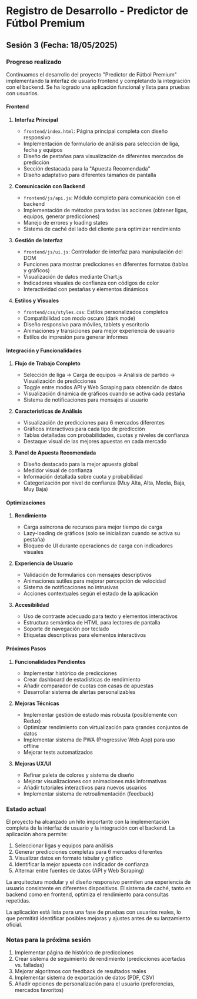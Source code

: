 # Registro de Desarrollo - Predictor de Fútbol Premium

## Sesión 3 (Fecha: 18/05/2025)

### Progreso realizado

Continuamos el desarrollo del proyecto "Predictor de Fútbol Premium" implementando la interfaz de usuario frontend y completando la integración con el backend. Se ha logrado una aplicación funcional y lista para pruebas con usuarios.

#### Frontend

1. **Interfaz Principal**
   - `frontend/index.html`: Página principal completa con diseño responsivo
   - Implementación de formulario de análisis para selección de liga, fecha y equipos
   - Diseño de pestañas para visualización de diferentes mercados de predicción
   - Sección destacada para la "Apuesta Recomendada"
   - Diseño adaptativo para diferentes tamaños de pantalla

2. **Comunicación con Backend**
   - `frontend/js/api.js`: Módulo completo para comunicación con el backend
   - Implementación de métodos para todas las acciones (obtener ligas, equipos, generar predicciones)
   - Manejo de errores y loading states
   - Sistema de caché del lado del cliente para optimizar rendimiento

3. **Gestión de Interfaz**
   - `frontend/js/ui.js`: Controlador de interfaz para manipulación del DOM
   - Funciones para mostrar predicciones en diferentes formatos (tablas y gráficos)
   - Visualización de datos mediante Chart.js
   - Indicadores visuales de confianza con códigos de color
   - Interactividad con pestañas y elementos dinámicos

4. **Estilos y Visuales**
   - `frontend/css/styles.css`: Estilos personalizados completos
   - Compatibilidad con modo oscuro (dark mode)
   - Diseño responsivo para móviles, tablets y escritorio
   - Animaciones y transiciones para mejor experiencia de usuario
   - Estilos de impresión para generar informes

#### Integración y Funcionalidades

1. **Flujo de Trabajo Completo**
   - Selección de liga → Carga de equipos → Análisis de partido → Visualización de predicciones
   - Toggle entre modos API y Web Scraping para obtención de datos
   - Visualización dinámica de gráficos cuando se activa cada pestaña
   - Sistema de notificaciones para mensajes al usuario

2. **Características de Análisis**
   - Visualización de predicciones para 6 mercados diferentes
   - Gráficos interactivos para cada tipo de predicción
   - Tablas detalladas con probabilidades, cuotas y niveles de confianza
   - Destaque visual de las mejores apuestas en cada mercado

3. **Panel de Apuesta Recomendada**
   - Diseño destacado para la mejor apuesta global
   - Medidor visual de confianza
   - Información detallada sobre cuota y probabilidad
   - Categorización por nivel de confianza (Muy Alta, Alta, Media, Baja, Muy Baja)

#### Optimizaciones

1. **Rendimiento**
   - Carga asíncrona de recursos para mejor tiempo de carga
   - Lazy-loading de gráficos (solo se inicializan cuando se activa su pestaña)
   - Bloqueo de UI durante operaciones de carga con indicadores visuales

2. **Experiencia de Usuario**
   - Validación de formularios con mensajes descriptivos
   - Animaciones sutiles para mejorar percepción de velocidad
   - Sistema de notificaciones no intrusivas
   - Acciones contextuales según el estado de la aplicación

3. **Accesibilidad**
   - Uso de contraste adecuado para texto y elementos interactivos
   - Estructura semántica de HTML para lectores de pantalla
   - Soporte de navegación por teclado
   - Etiquetas descriptivas para elementos interactivos

#### Próximos Pasos

1. **Funcionalidades Pendientes**
   - Implementar histórico de predicciones
   - Crear dashboard de estadísticas de rendimiento
   - Añadir comparador de cuotas con casas de apuestas
   - Desarrollar sistema de alertas personalizables

2. **Mejoras Técnicas**
   - Implementar gestión de estado más robusta (posiblemente con Redux)
   - Optimizar rendimiento con virtualización para grandes conjuntos de datos
   - Implementar sistema de PWA (Progressive Web App) para uso offline
   - Mejorar tests automatizados

3. **Mejoras UX/UI**
   - Refinar paleta de colores y sistema de diseño
   - Mejorar visualizaciones con animaciones más informativas
   - Añadir tutoriales interactivos para nuevos usuarios
   - Implementar sistema de retroalimentación (feedback)

### Estado actual

El proyecto ha alcanzado un hito importante con la implementación completa de la interfaz de usuario y la integración con el backend. La aplicación ahora permite:

1. Seleccionar ligas y equipos para análisis
2. Generar predicciones completas para 6 mercados diferentes
3. Visualizar datos en formato tabular y gráfico
4. Identificar la mejor apuesta con indicador de confianza
5. Alternar entre fuentes de datos (API y Web Scraping)

La arquitectura modular y el diseño responsivo permiten una experiencia de usuario consistente en diferentes dispositivos. El sistema de caché, tanto en backend como en frontend, optimiza el rendimiento para consultas repetidas.

La aplicación está lista para una fase de pruebas con usuarios reales, lo que permitirá identificar posibles mejoras y ajustes antes de su lanzamiento oficial.

### Notas para la próxima sesión

1. Implementar página de histórico de predicciones
2. Crear sistema de seguimiento de rendimiento (predicciones acertadas vs. falladas)
3. Mejorar algoritmos con feedback de resultados reales
4. Implementar sistema de exportación de datos (PDF, CSV)
5. Añadir opciones de personalización para el usuario (preferencias, mercados favoritos)

